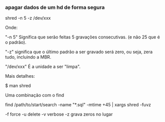 ### apagar dados de um hd de forma segura

shred -n 5 -z /dev/xxx

Onde:

"-n 5" Significa que serão feitas 5 gravações consecutivas. (e não 25 que é o padrão).

"-z" significa que o último padrão a ser gravado será zero, ou seja, zera tudo, incluindo a MBR.

"/dev/xxx" É a unidade a ser "limpa".

Mais detalhes:

$ man shred

Uma combinação com o find


find /path/to/start/search -name "*.sql" -mtime +45 | xargs shred -fuvz

-f force
-u delete
-v verbose
-z grava zeros no lugar

